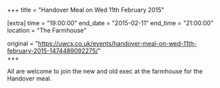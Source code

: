 +++
title = "Handover Meal on Wed 11th February 2015"

[extra]
time = "19:00:00"
end_date = "2015-02-11"
end_time = "21:00:00"
location = "The Farmhouse"

original = "https://uwcs.co.uk/events/handover-meal-on-wed-11th-february-2015-1474489092275/"    
+++

All are welcome to join the new and old exec at the farmhouse for the Handover meal.

